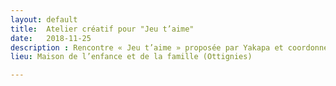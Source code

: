 ```yaml
---
layout: default
title:  Atelier créatif pour "Jeu t’aime"
date:   2018-11-25
description : Rencontre « Jeu t’aime » proposée par Yakapa et coordonnée par la Maison de l’enfance et de la famille
lieu: Maison de l’enfance et de la famille (Ottignies)

---
```


